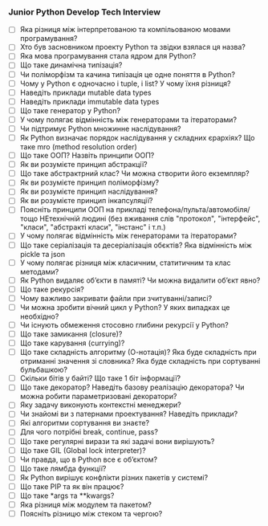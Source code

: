 ### Junior Python Develop Tech Interview

- [ ] Яка різниця між інтерпретованою та компільованою мовами програмування?
- [ ] Хто був засновником проекту Python та звідки взялася ця назва?
- [ ] Яка мова програмування стала ядром для Python?
- [ ] Що таке динамічна типізація?
- [ ] Чи поліморфізм та качина типізація це одне поняття в Python?
- [ ] Чому у Python є одночасно і tuple, і list? У чому їхня різниця?
- [ ] Наведіть приклади mutable data types
- [ ] Наведіть приклади immutable data types
- [ ] Що таке генератор у Python?
- [ ] У чому полягає відмінність між генераторами та ітераторами?
- [ ] Чи підтримує Python множинне наслідування?
- [ ] Як Python визначає порядок наслідування у складних єрархіях? Що таке mro (method resolution order)
- [ ] Що таке ООП? Назвіть принципи ООП?
- [ ] Як ви розумієте принцип абстракції?
- [ ] Що таке абстрактрний клас? Чи можна створити його екземпляр?
- [ ] Як ви розумієте принцип поліморфізму?
- [ ] Як ви розумієте принцип наслідування?
- [ ] Як ви розумієте принцип інкапсуляції?
- [ ] Поясніть принципи ООП на прикладі телефона/пульта/автомобіля/тощо НЕтехнічній людині (без вживання слів "протокол", "інтерфейс", "класи", "абстракті класи", "інстанс" і т.п.)
- [ ] У чому полягає відмінність між генераторами та ітераторами?
- [ ] Що таке серіалізація та десеріалізація обєктів? Яка відмінність між pickle та json
- [ ] У чому полягає різниця між класичним, статитичним та клас методами?
- [ ] Як Python видаляє обʼєкти в памяті? Чи можна видалити обʼєкт явно?
- [ ] Що таке рекурсія?
- [ ] Чому важливо закривати файли при зчитуванні/записі?
- [ ] Чи можна зробити вічний цикл у Python? У яких випадках це необхідно?
- [ ] Чи існують обмеження стосовно глибини рекурсії у Python?
- [ ] Що таке замикання (closure)?
- [ ] Що таке карування (currying)?
- [ ] Що таке складність алгоритму (О-нотація)? Яка буде складність при отриманні значення зі словника? Яка буде складність при сортуванні бульбашкою?
- [ ] Скільки бітів у байті? Що таке 1 біт інформації?
- [ ] Що таке декоратор? Наведіть базову реалізацію декоратора? Чи можна робити параметризовані декоратори?
- [ ] Яку задачу виконують контекстні менеджери?
- [ ] Чи знайомі ви з патернами проектування? Наведіть приклади?
- [ ] Які алгоритми сортування ви знаєте?
- [ ] Для чого потрібні break, continue, pass?
- [ ] Що таке регулярні вирази та які задачі вони вирішують?
- [ ] Що таке GIL (Global lock interpreter)?
- [ ] Чи правда, що в Python все є обʼєктом?
- [ ] Що таке лямбда функції?
- [ ] Як Python вирішує конфлікти різних пакетів у системі?
- [ ] Що таке PIP та як він працює?
- [ ] Що таке *args та **kwargs?
- [ ] Яка різниця між модулем та пакетом?
- [ ] Поясніть різницю між стеком та чергою?
